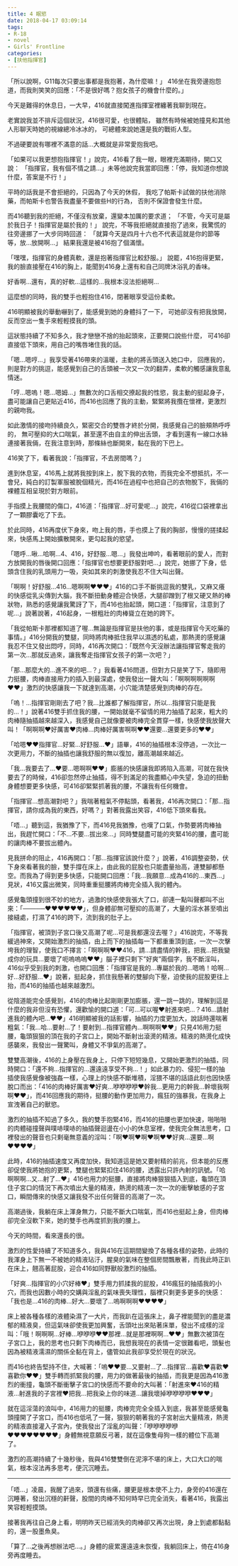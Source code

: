 ```yaml
---
title: 4 眠慾
date: 2018-04-17 03:09:14
tags:
- R-18
- novel
- Girls' Frontline
categories:
- [扶他指揮官]
---
```


「所以說啊，G11每次只要出事都是我抱著，為什麼嘛！」
416坐在我旁邊抱怨道，而我則笑笑的回應：「不是很好嗎？抱女孩子的機會什麼的。」

今天是難得的休息日，一大早，416就直接闖進指揮室裡纏著我聊到現在。

老實說我並不排斥這個狀況，416很可愛，也很體貼，
雖然有時候被她撞見和其他人形聊天時她的視線總冷冰冰的，
可總體來說她還是我的戰術人型。

不過硬要說有哪裡不滿意的話…大概就是非常愛抱我吧。

「如果可以我更想抱指揮官！」說完，416看了我一眼，眼裡充滿期待，開口又說：
「指揮官，我有個不情之請…」未等他說完我當即回應：「停，我知道你想說什麼，答案是不行！」

平時的話我是不會拒絕的，只因為了今天的休假，
我吃了帕斯卡試做的扶他消除藥，而帕斯卡也警告我盡量不要做些H的行為，
否則不保證會發生什麼。

而416聽到我的拒絕，不僅沒有放棄，還變本加厲的要求道；
「不管，今天可是屬於我日子！指揮官是屬於我的！」
說完，不等我拒絕就直接抱了過來，我驚慌的往旁邊挪了一大步同時回道：
「就算今天是四月十六也不代表這就是你的節等等，放…放開啊…」
結果我還是被416抱了個滿懷。

「嘿嘿，指揮官的身體真軟，還是抱著指揮官比較舒服。」
說罷，416抱得更緊，我的臉直接壓在416的胸上，能聞到416身上還有和自己同牌沐浴乳的香味。

好香啊…還有，真的好軟…這樣的…我根本沒法拒絕啊…

這麼想的同時，我的雙手也輕抱住416，閉著眼享受這份柔軟。

416明顯被我的舉動嚇到了，能感覺到她的身體抖了一下，
可她卻沒有把我放開，反而空出一隻手來輕輕摸我的頭。

這狀態持續了不知多久，我才戀戀不捨的抬起頭來，正要開口說些什麼，
可416卻直接低下頭來，用自己的嘴唇堵住我的話。

「嗯…嗯哼…」我享受著416帶來的溫暖，主動的將舌頭送入她口中，
回應我的，則是對方的挑逗，能感覺到自己的舌頭被一次又一次的翻弄，柔軟的觸感讓我意亂情迷。

「哼…嗯嗚！嗯…嗯姆…」無數次的口舌相交撩起我的性慾，我主動的挺起身子，
盡可能讓自己更貼近416，而416也回應了我的主動，緊緊將我攬在懷裡，更激烈的親吻我。

如此激情的接吻持續良久，緊密交合的雙唇才終於分開，我感覺自己的臉頰熱呼呼的，
無可壓抑的大口喘氣，甚至還不由自主的伸出舌頭，
才看到還有一線口水絲連接著我倆，在我注意到時，那條絲也斷開來，黏在我的下巴上。

416笑了下，看著我說：「指揮官，不去房間嗎？」

進到休息室，416馬上就將我按到床上，脫下我的衣物，而我完全不想抵抗，不一會兒，純白的訂製軍服被脫個精光，而416在過程中也把自己的衣物脫下，我倆的裸體互相呈現於對方眼前。

手指摸上我腰間的傷口，416道：「指揮官…好可愛呢…」說完，416從口袋裡拿出了一顆膠囊吃了下去。

於此同時，416再度伏下身來，吻上我的唇，手也摸上了我的胸部，慢慢的搓揉起來，快感馬上開始擴散開來，更勾起我的慾望。

「嗯呼…啾…哈啊…4、416，好舒服…嗯…」我發出呻吟，看著眼前的愛人，而對方放開我的唇後開口回應：「指揮官也想要更舒服對吧…」說完，她挪了下身，低頭含住我的乳頭用力一吸，突如其來的刺激使我忍不住大叫出聲。

「啊啊！好舒服…416…嗯啊啊♥♥♥」416的口手不斷挑逗我的雙乳，又麻又癢的快感從乳尖傳到大腦，我不斷扭動身體迎合快感，大腿卻蹭到了根又硬又熱的棒狀物，熟悉的感覺讓我驚訝了下，而416也抬起頭，開口道：「指揮官，注意到了呢…」說著說著，416起身，一根粗壯的肉棒聳立在她的跨下。

「我從帕斯卡那裡都知道了喔…無論是指揮官是扶他的事，或是指揮官今天吃藥的事情。」416分開我的雙腿，同時將肉棒抵住我早以濕透的私處，那熱燙的感覺讓我忍不住又發出悶哼，同時，416再次開口：「既然今天沒辦法讓指揮官奪走我的第一次…那就反過來，讓我奪走指揮官女孩子的第一次吧？」

「那…那麼大的…進不來的吧…？」我看著416問道，但對方只是笑了下，隨即用力挺腰，肉棒直接用力的插入到最深處，使我發出一聲大叫：「啊啊啊啊啊啊♥♥」激烈的快感讓我一下就達到高潮，小穴能清楚感覺到肉棒的存在。

「嗚！…指揮官剛剛去了吧？我…比誰都了解指揮官，所以…指揮官只能是我的…！」說著416雙手抓住我的腰，一開始就毫不留情的用力抽插了起來，粗大的肉棒隨抽插越來越深入，我感覺自己就像要被肉棒完全貫穿一樣，快感使我放聲大叫！「啊啊啊♥好厲害♥肉棒…肉棒好厲害啊啊♥♥還要…還要更多的♥♥」

「哈嗯♥♥指揮官…好緊…好舒服…♥」語畢，416的抽插根本沒停過，一次比一次更用力，不斷的抽插也讓我舒服的無以復加，離高潮越來越近。

「我…我要去了…♥要…嗯啊啊♥♥」膨脹的快感讓我即將陷入高潮，可就在我快要去了的時候，416卻忽然停止抽插，得不到滿足的我盡顯心中失望，急迫的扭動身體想要更多快感，可416卻緊緊抓著我的腰，不讓我有任何機會。

「指揮官…想高潮對吧？」我喘著粗氣不停點頭，看著我，416再次開口：「那…指揮官，請你成為我的東西，好嗎？」對著我露出笑容，416低下頭來看我。

「唔…」聽到這，我猶豫了下，而416見我猶豫，也嘆了口氣，作勢要將肉棒抽出，我趕忙開口：「不…不要…拔出來…」同時雙腿盡可能的夾緊416的腰，盡可能的讓肉棒不要拔出體內。

見我拼命的阻止，416再開口：「那…指揮官該說什麼？」說著，416調整姿勢，伏下身來看著我的臉，雙手撐在床上，由此我的屁股也只能盡量抬高，連雙腳都懸空。而我為了得到更多快感，只能開口回應：「我…我願意…成為416的…東西…」見狀，416又露出微笑，同時重重挺腰將肉棒完全插入我的體內。

感覺龜頭撞到很不妙的地方，過激的快感使我張大了口，卻連一點叫聲都叫不出來：「─────♥♥♥♥♥♥」，但身體卻無可壓抑的高潮了，大量的淫水甚至噴出接縫處，打濕了416的跨下，流到我的肚子上。

「指揮官，被頂到子宮口後又高潮了呢…可是我都還沒去喔？」416說完，不等我緩過神來，又開始激烈的抽插，由上而下的抽插每一下都重重頂到底，一次一次擊垮我的理智，使我口不擇言：「啊啊啊♥♥416，請…請盡情的幹我，把我…把我變成你的玩具…要壞了呃嗚嗚嗚♥♥」腦子裡只剩下”好爽”兩個字，我不斷淫叫，416似乎受到我的刺激，也開口回應：「指揮官是我的…專屬於我的…嗯嗚！哈啊…好…好舒服…♥」說著，挺起身，抓住我懸著的雙腳向下壓，迫使我的屁股更往上抬，而416的抽插也越來越激烈。

從陰道能完全感覺到，416的肉棒比起剛剛更加膨脹，還一跳一跳的，理解到這是什麼的我非但沒有恐懼，還歡愉的開口道：「可…可以喔♥射進來吧…？416…請射進我的體內吧…♥♥」416明顯被我的話影響，抽插的力度更加大，說話時還喘著粗氣：「我…哈…要射…了！要射到…指揮官體內…啊啊啊♥♥」只見416用力挺腰，龜頭狠狠的頂在我的子宮口上，開始不斷射出滾燙的精液。精液的熱燙化成快感襲來，我發出一聲驚叫，身體又不爭氣的高潮了。

雙雙高潮後，416的上身壓在我身上，只停下短短幾息，又開始更激烈的抽插，同時開口：「還不夠…指揮官的…還遠遠享受不夠…！」如此暴力的、侵犯一樣的抽插使我感覺像被強姦一樣，心理上的快感不斷堆積，淫猥不堪的話語此刻也因快感脫口而出：「416的肉棒好厲害♥好爽…咿咿咿咿♥幹我…更用力的幹我…幹壞我啊啊♥♥」，而416回應我的期待，挺腰的動作更加用力，瘋狂的強暴我，在我身上宣洩著自己的獸慾。

激烈的抽插不知過了多久，我的雙手抱緊416，而416的扭腰也更加快速，啪啪啪的肉體碰撞聲與噗哧噗哧的抽插聲迴盪在小小的休息室裡，使我完全無法思考，口裡發出的聲音也只剩毫無意義的淫叫：「啊♥啊♥啊♥啊♥♥好爽…還要…啊♥♥♥♥」

此時，416的抽插速度又再度加快，我知道這是她又要射精的前兆，但本能的反應卻促使我將她抱的更緊，雙腿也緊緊扣住416的腰，透露出只許內射的訊號。「哈啊啊啊…又…射了…♥」416也用力的挺腰，直接將肉棒狠狠插入到底，龜頭在頂住子宮口的情況下再次噴出大量的精液，熱燙的精液一次一次的衝擊敏感的子宮口，瞬間傳來的快感又讓我發不出任何聲音的高潮了一次。

高潮過後，我躺在床上渾身無力，只能不斷大口喘氣，而416也挺起上身，但肉棒卻完全沒軟下來，她的雙手也再度抓到我的腰上。

今天的時間，看來還長的很。


激烈的性愛持續了不知道多久，我與416在這期間變換了各種各樣的姿勢，此時的我渾身上下無一不被她的精液玷汙，腥臭的氣味在整個房間飄散著，而我此時正趴在床上，翹高著屁股，迎合416如同野獸般激烈的抽插。

「好爽…指揮官的小穴好棒♥」雙手用力抓揉我的屁股，416瘋狂的抽插我的小穴，而我也因數小時的交媾與淫亂的氣味喪失理性，腦裡只剩更多更多的快感：「我也是…416的肉棒…好大…要壞了…嗚啊啊啊♥♥♥♥」

床上被各種各樣的液體染濕了一大片，而我趴在這張床上，鼻子裡能聞到的盡是濃郁的精液臭，但這氣味卻使我更加興奮，舌頭吐出來貼著床單，發出不成樣的淫叫：「哦！啊啊啊…好棒…咿咿咿♥♥那裡…就是那裡啊啊…♥♥」無數次被頂在子宮口上，我的思考也只剩下肉棒而已，我想我現在的表情一定很難看吧，頭髮也因為被精液濡濕的關係全黏在背上，儘管如此我卻享受於現在的狀況。

而416也終告堅持不住，大喊著：「嗚♥♥要…又要射…了…指揮官…喜歡♥喜歡♥喜歡你♥♥」雙手轉而抓緊我的腰，用力的做著最後的抽插，而我更是因為416激烈的衝撞，龜頭不斷衝擊子宮口的快感而不要命的大叫著：「射進來♥416的精液…射進我的子宮裡♥把我…把我染上你的味道…讓我壞掉咿咿咿咿♥♥♥」

就在這淫蕩的浪叫中，416用力的挺腰，肉棒完完全全插入到底，我甚至能感覺龜頭撞開了子宮口，而416也低吼了一聲，狠狠的朝著我的子宮射出大量精液，熱燙的精液直接灌入子宮內，使我發出了淫亂的叫聲：「咿咿咿咿咿♥♥♥♥♥♥♥♥」身體無視意願反弓著，就在這像隻母狗一樣的體位下高潮了。

激烈的高潮持續了十幾秒後，我與416雙雙倒在泥濘不堪的床上，大口大口的喘氣，根本沒法再多思考，便沉沉睡去。


----

「唔…」凌晨，我醒了過來，頭還有些痛，腰更是根本使不上力，身旁的416還在沉睡著，發出沉穩的鼾聲，股間的肉棒不知何時早已完全消失，看著416，我露出笑容輕輕摸頭。

接著我再往自己身上看，明明昨天已經消失的肉棒卻又再次出現，身上到處都黏黏的，還一股墨魚臭。

「算了…之後再想辦法吧…。」身體的疲累還遠遠未恢復，我躺回床上，倚在416身旁再度睡去。
